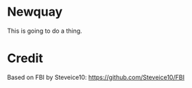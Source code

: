 # Newquay

This is going to do a thing.

# Credit

Based on FBI by Steveice10: https://github.com/Steveice10/FBI
